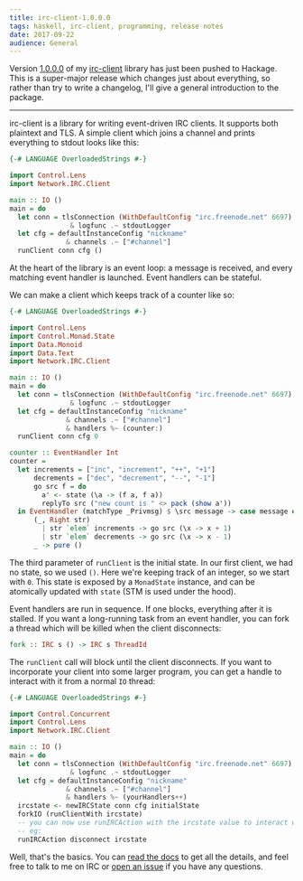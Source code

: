 ```yaml
---
title: irc-client-1.0.0.0
tags: haskell, irc-client, programming, release notes
date: 2017-09-22
audience: General
---
```


Version [1.0.0.0][] of my [irc-client][] library has just been pushed
to Hackage.  This is a super-major release which changes just about
everything, so rather than try to write a changelog, I'll give a
general introduction to the package.

[1.0.0.0]: http://hackage.haskell.org/package/irc-client-1.0.0.0
[irc-client]: https://github.com/barrucadu/irc-client

---

irc-client is a library for writing event-driven IRC clients.  It
supports both plaintext and TLS.  A simple client which joins a
channel and prints everything to stdout looks like this:

```haskell
{-# LANGUAGE OverloadedStrings #-}

import Control.Lens
import Network.IRC.Client

main :: IO ()
main = do
  let conn = tlsConnection (WithDefaultConfig "irc.freenode.net" 6697)
               & logfunc .~ stdoutLogger
  let cfg = defaultInstanceConfig "nickname"
              & channels .~ ["#channel"]
  runClient conn cfg ()
```

At the heart of the library is an event loop: a message is received,
and every matching event handler is launched.  Event handlers can be
stateful.

We can make a client which keeps track of a counter like so:

```haskell
{-# LANGUAGE OverloadedStrings #-}

import Control.Lens
import Control.Monad.State
import Data.Monoid
import Data.Text
import Network.IRC.Client

main :: IO ()
main = do
  let conn = tlsConnection (WithDefaultConfig "irc.freenode.net" 6697)
               & logfunc .~ stdoutLogger
  let cfg = defaultInstanceConfig "nickname"
              & channels .~ ["#channel"]
              & handlers %~ (counter:)
  runClient conn cfg 0

counter :: EventHandler Int
counter =
  let increments = ["inc", "increment", "++", "+1"]
      decrements = ["dec", "decrement", "--", "-1"]
      go src f = do
        a' <- state (\a -> (f a, f a))
        replyTo src ("new count is " <> pack (show a'))
  in EventHandler (matchType _Privmsg) $ \src message -> case message of
      (_, Right str)
        | str `elem` increments -> go src (\x -> x + 1)
        | str `elem` decrements -> go src (\x -> x - 1)
      _ -> pure ()
```

The third parameter of `runClient` is the initial state.  In our first
client, we had no state, so we used `()`.  Here we're keeping track of
an integer, so we start with `0`.  This state is exposed by a
`MonadState` instance, and can be atomically updated with `state` (STM
is used under the hood).

Event handlers are run in sequence.  If one blocks, everything after
it is stalled.  If you want a long-running task from an event handler,
you can fork a thread which will be killed when the client
disconnects:

```haskell
fork :: IRC s () -> IRC s ThreadId
```

The `runClient` call will block until the client disconnects.  If you
want to incorporate your client into some larger program, you can get
a handle to interact with it from a normal `IO` thread:

```haskell
{-# LANGUAGE OverloadedStrings #-}

import Control.Concurrent
import Control.Lens
import Network.IRC.Client

main :: IO ()
main = do
  let conn = tlsConnection (WithDefaultConfig "irc.freenode.net" 6697)
               & logfunc .~ stdoutLogger
  let cfg = defaultInstanceConfig "nickname"
              & channels .~ ["#channel"]
              & handlers %~ (yourHandlers++)
  ircstate <- newIRCState conn cfg initialState
  forkIO (runClientWith ircstate)
  -- you can now use runIRCAction with the ircstate value to interact with the client
  -- eg:
  runIRCAction disconnect ircstate
```

Well, that's the basics.  You can [read the docs][1.0.0.0] to get all
the details, and feel free to talk to me on IRC or [open an issue][]
if you have any questions.

[open an issue]: https://github.com/barrucadu/irc-client
